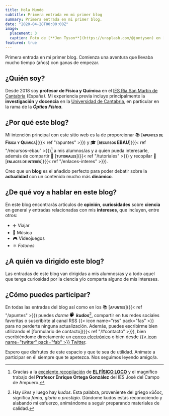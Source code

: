 ```yaml
---
title: Hola Mundo
subtitle: Primera entrada en mi primer blog
summary: Primera entrada en mi primer blog.
date: "2020-04-28T00:00:00Z"
image:
  placement: 3
  caption: Foto de [**Jon Tyson**](https://unsplash.com/@jontyson) en [Unsplash](https://unsplash.com)
featured: true  
---
```


Primera entrada en mi primer blog. Comienza una aventura que llevaba mucho tiempo (años) con ganas de empezar.

## ¿Quién soy?

Desde 2018 soy **profesor de Física y Química** en el [IES Ría San Martín de Cantabria](http://portaleducativo.educantabria.es/web/iesriasanmartin) (España). Mi experiencia previa incluye principalmente la **investigación** y **docencia** en la [Universidad de Cantabria](https://web.unican.es), en particular en la rama de la ***Óptica Física***.


## ¿Por qué este blog?

Mi intención principal con este sitio web es la de proporcionar 📚 [<span style="font-variant:small-caps;">**apuntes de Física y Química**</span>]({{< ref "/apuntes" >}}) y 🎓 [<span style="font-variant:small-caps;">**recursos EBAU**</span>]({{< ref "/recursos-ebau" >}})[^1] a mis alumnos/as y a quien pueda interesarle, además de compartir 👐 [<span style="font-variant:small-caps;">**tutoriales**</span>]({{< ref "/tutoriales" >}}) y recopilar 🔗 [<span style="font-variant:small-caps;">**enlaces de interés**</span>]({{< ref "/enlaces-interes" >}}).

[^1]: Gracias a la [excelente recopilación](http://elfisicoloco.blogspot.com/p/pau-cantabria-new.html) de [**EL FÍSICO LOCO**](http://elfisicoloco.blogspot.com) y el magnífico trabajo del **Profesor Enrique Ortega González** del IES José del Campo de Ampuero.

Creo que un **blog** es el añadido perfecto para poder debatir sobre la **actualidad** con un contenido mucho más **dinámico**.

## ¿De qué voy a hablar en este blog?
En este blog encontrarás artículos de **opinión**, **curiosidades** sobre **ciencia** en general y entradas relacionadas con mis **intereses**, que incluyen, entre otros:

- ✈️ Viajar
- 🎸 Música
- 🎮 Videojuegos
- ⚛️ _Fotones_

## ¿A quién va dirigido este blog?

Las entradas de este blog van dirigidas a mis alumnos/as y a todo aquel que tenga curiosidad por la ciencia y/o comparta alguno de mis intereses.

## ¿Cómo puedes participar?

En todas las entradas del blog así como en los 📚 [<span style="font-variant:small-caps;">**apuntes**</span>]({{< ref "/apuntes" >}}) puedes *darme* <svg xmlns="http://www.w3.org/2000/svg" width="1rem" height="1rem" viewBox="0 0 60 60">
		       <g class="flat">
		         <path d="M37.1910045 6.68944619C37.7313574 6.14566353 38.4431784 5.8737722 39.155207 5.8737722 39.967916 5.8737722 40.7808327 6.22800418 41.3380002 6.93667712 42.2214969 8.06039707 42.0666359 9.69111808 41.0600392 10.7042842L39.777765 11.9949843C39.5801407 12.1276907 39.3877061 12.2695925 39.2075193 12.430303 39.0619998 11.5985371 38.7167801 10.7954023 38.1668781 10.0961338 37.4907623 9.23636364 36.588375 8.62424242 35.5772114 8.31410658L37.1910045 6.68944619zM28.5289586 3.66394984C29.0691039 3.12016719 29.7811325 2.84827586 30.4931611 2.84827586 31.3060777 2.84848485 32.1187868 3.20271682 32.6759543 3.91138976 33.559451 5.03510972 33.40459 6.66562173 32.3979933 7.67878788L17.6760235 22.3467085 17.6276554 20.6499478C17.6149925 19.014629 16.8595779 17.554441 15.6854573 16.5945664L28.5289586 3.66394984zM.624996757 36.9889537C.491717597 36.554099.508245877 35.7327064.906400646 35.2666667L3.45579518 32.2829676C3.45662553 32.2819923 4.33763118 25.8376176 6.09881213 12.9498433 6.09881213 11.4271682 7.33624726 10.1814002 8.84873717 10.1814002 10.3612271 10.1814002 11.5988698 11.4271682 11.5988698 12.9498433L11.6704878 15.4649948C9.18191673 15.8089864 7.24428555 17.9170324 7.14921001 20.492581L4.62804751 38.9475444 3.8946373 39.8060606C3.04504924 39.4926018 2.3776139 39.1458968 1.89233128 38.7659456 1.16440735 38.1960189.758275917 37.4238085.624996757 36.9889537z"></path>
		         <path d="M49.6070811,36.8942529 L42.4182909,44.1316614 C36.2784454,50.3128527 29.8604313,55.2743992 24.2225349,56.5113898 C24.0512744,56.5492163 23.8901857,56.6217346 23.7511014,56.7293626 L20.5013032,59.2417973 C20.2908084,59.4045977 20.1673015,59.6181154 19.5026647,59.6181154 C18.8380279,59.6181154 13.0160695,55.8303982 10.3595306,53.2846814 C7.96626306,50.9912532 3.77432047,43.9549368 4.44453927,43.0079415 L6.99372621,40.0244514 C6.99469496,40.0233368 7.87570061,33.578962 9.63674317,20.6913271 C9.63674317,19.168652 10.8743859,17.922675 12.3868758,17.922675 C13.8993657,17.922675 15.1368008,19.168652 15.1368008,20.6913271 L15.2667512,25.2522466 C15.2883404,26.0100313 15.907577,26.5034483 16.5519317,26.5034483 C16.8662207,26.5034483 17.1867374,26.3857889 17.4464306,26.1245559 L32.0670972,11.4054336 C32.6074501,10.861442 33.3190635,10.5897597 34.0312997,10.5897597 C34.8440088,10.5897597 35.6569254,10.9439916 36.214093,11.6526646 C37.0975897,12.7763845 36.942521,14.4071055 35.9359243,15.4202717 L25.8641449,25.5598746 C25.3412294,26.0865204 25.3412294,26.9398119 25.8641449,27.4660397 C26.1288202,27.7324974 26.4757006,27.8658307 26.822581,27.8658307 C27.1694614,27.8658307 27.5165494,27.7324974 27.7810172,27.4660397 L40.7291431,14.43093 C41.2692884,13.8869383 41.9811094,13.615256 42.6933456,13.615256 C43.5060547,13.615465 44.3189713,13.969697 44.8761389,14.6783699 C45.7596356,15.8018809 45.6045669,17.4326019 44.5979702,18.445768 L31.7106677,31.4198537 C31.1806943,31.953605 31.1806943,32.8183908 31.7106677,33.3521421 C31.9718141,33.615047 32.31392,33.7464995 32.656441,33.7464995 C32.9985469,33.7464995 33.3408603,33.615047 33.6020067,33.3521421 L43.7346096,23.1515152 C44.2749625,22.6075235 44.9867835,22.3358412 45.6988121,22.3358412 C46.5115212,22.3358412 47.3244378,22.6900731 47.8816054,23.3989551 C48.7651021,24.522466 48.6100334,26.153187 47.6034367,27.1663532 L37.5667397,37.2708464 C37.0245185,37.8165099 37.0245185,38.7017764 37.5667397,39.2474399 C37.8334909,39.5161964 38.161896,39.6422153 38.4900934,39.6422153 C38.8184984,39.6422153 39.1469035,39.5161964 39.3972552,39.2639498 L45.6195133,32.999791 C46.1802099,32.4353187 46.93085,32.1368861 47.678999,32.1368861 C48.2741552,32.1368861 48.8676508,32.3258098 49.361919,32.7197492 C50.682182,33.7717868 50.7639719,35.7297806 49.6070811,36.8942529 Z"></path>
		       </g>
		     </svg> ***kudos***[^2], compartir en tus redes sociales favoritas o suscribirte al canal RSS {{< icon name="rss" pack="fas" >}} para no perderte ninguna actualización. Además, puedes escribirme bien utilizando el [formulario de contacto]({{< ref "/#contacto" >}}), bien escribiéndome directamente un [correo electrónico](mailto:rodri.alcaraz@gmail.com) o bien desde [{{< icon name="twitter" pack="fab" >}} Twitter](https://twitter.com/alcarazr).

[^2]: Hay *likes* y luego hay *kudos*. Esta palabra, proveniente del griego κῦδος, significa *fama*, *gloria* o *prestigio*. Dándome kudos estás reconociendo y alabando mi esfuerzo, animándome a seguir preparando materiales de calidad.

Espero que disfrutes de este espacio y que te sea de utilidad. Anímate a participar en él siempre que te apetezca. Nos seguimos leyendo amigo/a.